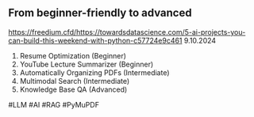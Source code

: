 ## From beginner-friendly to advanced
https://freedium.cfd/https://towardsdatascience.com/5-ai-projects-you-can-build-this-weekend-with-python-c57724e9c461
9.10.2024

1) Resume Optimization (Beginner)
2) YouTube Lecture Summarizer (Beginner)
3) Automatically Organizing PDFs (Intermediate)
4) Multimodal Search (Intermediate)
5) Knowledge Base QA (Advanced)

#LLM #AI #RAG #PyMuPDF

